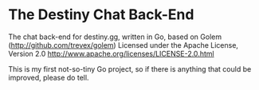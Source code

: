 The Destiny Chat Back-End
===========

The chat back-end for destiny.gg, written in Go, based on Golem (http://github.com/trevex/golem) 
Licensed under the Apache License, Version 2.0 
http://www.apache.org/licenses/LICENSE-2.0.html

This is my first not-so-tiny Go project, so if there is anything that could be improved, please do tell.
